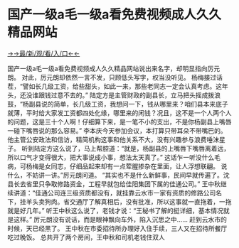 # 国产一级a毛一级a看免费视频成人久久精品网站    



<a href="https://hyp.senfoop.com?https://github.com">→→最/新/观/看/入/口←←</a>

国产一级a毛一级a看免费视频成人久久精品网站说出来名字，却明显指向厉元朗。
对此，厉元朗却依然一言不发，只顾低头写字，权当没听见。
杨梅接过话茬，“譬如长几级工资，给些甜头，如此一来，那些老同志一定会认真考虑。这年头，还没谁跟钱过意不去的。”
陆定方是主管财政的副县长，立马把头摇成拨浪鼓，“杨副县说的简单，长几级工资，我想问一下，钱从哪里来？咱们县本来底子就薄，平时给大家发工资都四处化缘，哪里来的闲钱？况且，这不是一个人两个人的问题，这是三十个人啊！仔细算下来，是一笔不小的支出，不是你杨副县上嘴唇一碰下嘴唇说的那么容易。”
李本庆今天参加会议，本打算只带耳朵不带嘴巴的。
他主管公安政法和信访，精简机构这事和他关系不大，没有兴趣参与浪费唾沫星子。
听到陆定方这么说了，马上帮腔道：“就是，杨副县的上嘴唇下嘴唇离着远，所以口气才变得很大，把大事说成小事，想法太天真了。”
这话乍一听没什么毛病，可杨梅是女同志，仔细品起来却有一点荤腥掺杂在里面，让人浮想联翩。
说什么，不妨讲一讲。”厉元朗问道。
“其实也不是什么新鲜事，民间早就传遍了。沈县长去省里只争取修路资金，工程早就包给佳阳集团下属的佳通公司。”
王中秋继续讲道：“佳通公司连三级资质都没有，就挂靠云水市一家有资质的修路公司名下，挂羊头卖狗肉。省交通厅了解真相后，没有批准，所以这事就一直拖着，一拖就是好几年。”
听王中秋这么说了，老钱才说：“王秘书了解的挺详细，基本情况就是这样。”
厉元朗没有说话，而是眼神飘向车外，陷入沉思之中……
赶到云水市的时候，天已经黑了。
王中秋在市委招待所办理好入住手续，三人又在招待所餐厅吃过晚饭。
总共开了两个房间，王中秋和司机老钱住双人    
